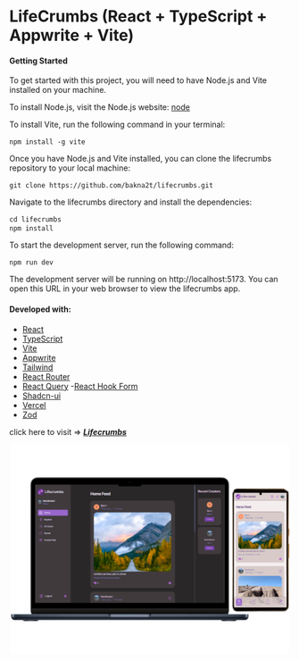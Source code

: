 # LifeCrumbs (React + TypeScript + Appwrite + Vite)

#### Getting Started

To get started with this project, you will need to have Node.js and Vite installed on your machine.

To install Node.js, visit the Node.js website: [node](https://nodejs.org)

To install Vite, run the following command in your terminal:

```
npm install -g vite
```

Once you have Node.js and Vite installed, you can clone the lifecrumbs repository to your local machine:

```
git clone https://github.com/bakna2t/lifecrumbs.git
```

Navigate to the lifecrumbs directory and install the dependencies:

```
cd lifecrumbs
npm install
```

To start the development server, run the following command:

```
npm run dev
```

The development server will be running on http://localhost:5173. You can open this URL in your web browser to view the lifecrumbs app.

#### Developed with:

- [React](https://reactjs.org/)
- [TypeScript](https://www.typescriptlang.org/)
- [Vite](https://vitejs.dev/)
- [Appwrite](https://appwrite.io/)
- [Tailwind](https://tailwindcss.com/)
- [React Router](https://reactrouter.com/)
- [React Query](https://react-query.tanstack.com/) -[React Hook Form](https://react-hook-form.com/)
- [Shadcn-ui](https://ui.shadcn.com/)
- [Vercel](https://vercel.com/)
- [Zod](https://https://zod.dev/)

click here to visit => [_**Lifecrumbs**_](https://lifecrumbs-post.vercel.app/)

<div align="center">
    <p style="width: 500px;">
        <a href="https://lifecrumbs-post.vercel.app/" target="_blank" >
            <img alt="Lifecrumbs SPA" src ="./public/assets/images/lcrumbs-banner.png" width="500">
        </a>
    </p>
</div>
